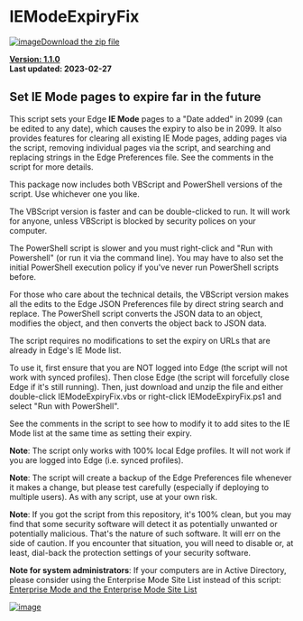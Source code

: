 # IEModeExpiryFix

[![image](https://user-images.githubusercontent.com/79026235/152910441-59ba653c-5607-4f59-90c0-bc2851bf2688.png)Download the zip file](https://github.com/LesFerch/IEModeExpiryFix/archive/refs/heads/main.zip)

[**Version: 1.1.0**](https://github.com/LesFerch/IEModeExpiryFix/blob/main/VersionHistory.md)\
**Last updated: 2023-02-27**

## Set IE Mode pages to expire far in the future

This script sets your Edge **IE Mode** pages to a "Date added" in 2099 (can be edited to any date), which causes the expiry to also be in 2099. It also provides features for clearing all existing IE Mode pages, adding pages via the script, removing individual pages via the script, and searching and replacing strings in the Edge Preferences file. See the comments in the script for more details.

This package now includes both VBScript and PowerShell versions of the script. Use whichever one you like.

The VBScript version is faster and can be double-clicked to run. It will work for anyone, unless VBScript is blocked by security polices on your computer.

The PowerShell script is slower and you must right-click and "Run with Powershell" (or run it via the command line). You may have to also set the initial PowerShell execution policy if you've never run PowerShell scripts before.

For those who care about the technical details, the VBScript version makes all the edits to the Edge JSON Preferences file by direct string search and replace. The PowerShell script converts the JSON data to an object, modifies the object, and then converts the object back to JSON data.

The script requires no modifications to set the expiry on URLs that are already in Edge's IE Mode list.

To use it, first ensure that you are NOT logged into Edge (the script will not work with synced profiles). Then close Edge (the script will forcefully close Edge if it's still running). Then, just download and unzip the file and either double-click IEModeExpiryFix.vbs or right-click IEModeExpiryFix.ps1 and select "Run with PowerShell".

See the comments in the script to see how to modify it to add sites to the IE Mode list at the same time as setting their expiry.

**Note**: The script only works with 100% local Edge profiles. It will not work if you are logged into Edge (i.e. synced profiles).

**Note**: The script will create a backup of the Edge Preferences file whenever it makes a change, but please test carefully (especially if deploying to multiple users). 
As with any script, use at your own risk.

**Note**: If you got the script from this repository, it's 100% clean, but you may find that some security software will detect it as potentially unwanted or potentially malicious. That's the nature of such software. It will err on the side of caution. If you encounter that situation, you will need to disable or, at least, dial-back the protection settings of your security software.

**Note for system administrators**: If your computers are in Active Directory, please consider using the Enterprise Mode Site List instead of this script:
[Enterprise Mode and the Enterprise Mode Site List](https://docs.microsoft.com/en-us/internet-explorer/ie11-deploy-guide/what-is-enterprise-mode)


[![image](https://user-images.githubusercontent.com/79026235/153264696-8ec747dd-37ec-4fc1-89a1-3d6ea3259a95.png)](https://github.com/LesFerch/IEModeExpiryFix)
